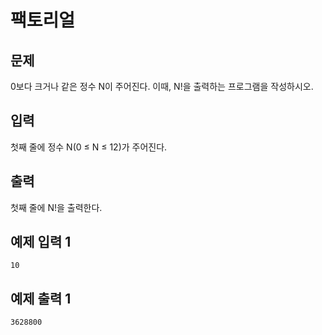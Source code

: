 # 팩토리얼 

## 문제
0보다 크거나 같은 정수 N이 주어진다. 이때, N!을 출력하는 프로그램을 작성하시오.

## 입력
첫째 줄에 정수 N(0 ≤ N ≤ 12)가 주어진다.

## 출력
첫째 줄에 N!을 출력한다.

## 예제 입력 1
	10
## 예제 출력 1
	3628800
